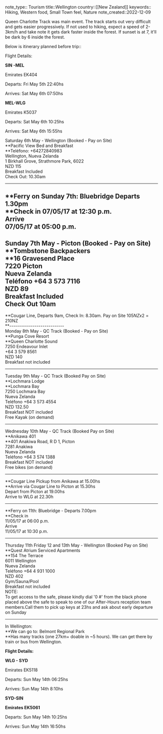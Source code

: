 note_type:: Tourism
title::Wellington
country::[[New Zealand]]
keywords:: Hiking, Western food, Small Town feel, Nature
note_created::2022-12-09

Queen Charlotte Track was main event. The track starts out very difficult and gets easier progressively. If not used to hiking, expect a speed of 2-3km/h and take note it gets dark faster inside the forest. If sunset is at 7, it'll be dark by 6 inside the forest.

Below is itinerary planned before trip::

Flight Details:

**SIN -MEL**

Emirates EK404 

​Departs: Fri May 5th 22:40hs

Arrives: Sat May 6th 07:50hs

  

**MEL-WLG**

Emirates K5037

Departs: Sat May 6th 10:25hs

Arrives: ​Sat May 6th 15:55hs

  

  

Saturday 6th May - Wellington (Booked - Pay on Site)  
**Pacific View Bed and Breakfast  
**Teléfono: +64272840983  
Wellington, Nueva Zelanda  
1 Birkhall Grove, Strathmore Park, 6022  
NZD 115  
Breakfast Included  
Check Out: 10.30am  
  
---------------------------------  
**Ferry on Sunday 7th: Bluebridge Departs 1.30pm  
**Check in 07/05/17 at 12:30 p.m.  
Arrive  
07/05/17 at 05:00 p.m.  
----------------------------------  
Sunday 7th May - Picton (Booked - Pay on Site)  
**Tombstone Backpackers  
**16 Gravesend Place  
7220 Picton  
Nueva Zelanda  
Teléfono +64 3 573 7116  
NZD 89  
Breakfast Included  
Check Out 10am  
-------------------------------  
**Cougar Line, Departs 9am, Check In: 8.30am. Pay on Site 105$NZ x2 = 210$NZ  
**----------------------------  
Monday 8th May - QC Track (Booked - Pay on Site)  
**Punga Cove Resort  
**Queen Charlotte Sound  
7250 Endeavour Inlet  
+64 3 579 8561  
NZD 140  
Breakfast not included  
  
-------------------------------  
Tuesday 9th May - QC Track (Booked Pay on Site)  
**Lochmara Lodge  
**Lochmara Bay  
7250 Lochmara Bay  
Nueva Zelanda  
Teléfono +64 3 573 4554  
NZD 132.50  
Breakfast NOT included  
Free Kayak (on demand)  
  
-------------------------------  
Wednesday 10th May - QC Track (Booked Pay on Site)  
**Anikawa 401  
**401 Anakiwa Road, R D 1, Picton  
7281 Anakiwa  
Nueva Zelanda  
Teléfono +64 3 574 1388  
Breakfast NOT included  
Free bikes (on demand)  
  
----  
**Cougar Line Pickup from Anikawa at 15.00hs  
**Arrive via Cougar Line to Picton at 15.30hs  
Depart from Picton at 19.00hs  
Arrive to WLG at 22.30h  
  
-----------------------------  
**Ferry on 11th: Bluebridge - Departs 7.00pm  
**Check in  
11/05/17 at 06:00 p.m.  
Arrive  
11/05/17 at 10:30 p.m.  
  
-------------------------------  
  
Thursday 11th Friday 12 and 13th May - Wellington (Booked Pay on Site)  
**Quest Atrium Serviced Apartments  
**154 The Terrace  
6011 Wellington  
Nueva Zelanda  
Teléfono +64 4 931 1000  
NZD 402  
Gym/Sauna/Pool  
Breakfast not included  
NOTE:  
To get access to the safe, please kindly dial '0 #' from the black phone placed above the safe to speak to one of our After-Hours reception team members.Call them to pick up keys at 23hs and ask about early departure on Sunday  
  
---  
In Wellington:  
**We can go to: Belmont Regional Park  
**Has many tracks (one 27km+ doable in ~5 hours). We can get there by train or bus from Wellington.  

  

  

**​Flight Details:**

**WLG - SYD**

Emirates EK5118 ​

​Departs: Sun May 14th 06:25hs

Arrives: Sun May 14th 8:10hs

  

**SYD-SIN**

**Emirates EK5061**

Departs: Sun May 14th 10:25hs

Arrives: Sun May 14th 16:50hs​